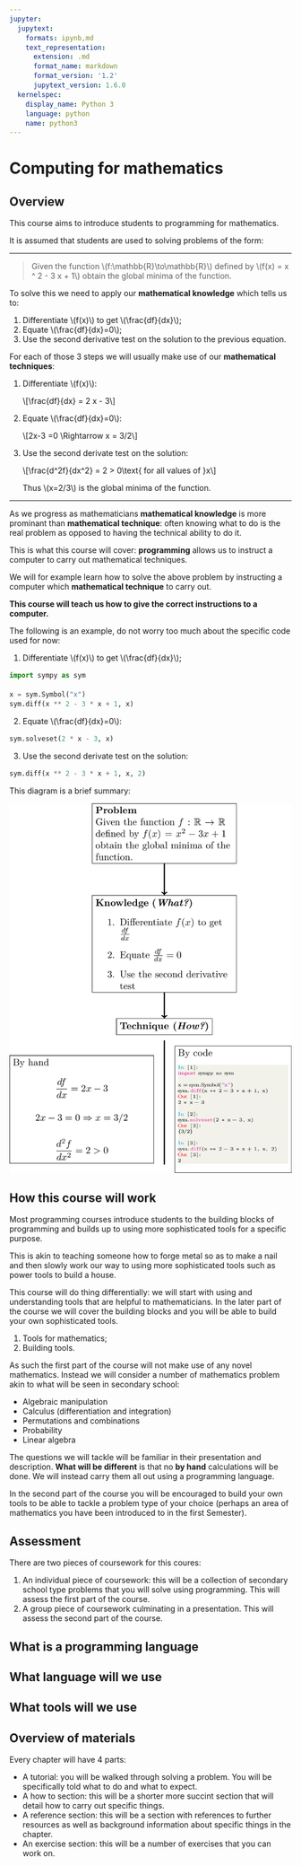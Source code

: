 ```yaml
---
jupyter:
  jupytext:
    formats: ipynb,md
    text_representation:
      extension: .md
      format_name: markdown
      format_version: '1.2'
      jupytext_version: 1.6.0
  kernelspec:
    display_name: Python 3
    language: python
    name: python3
---
```


# Computing for mathematics

## Overview

This course aims to introduce students to programming for mathematics.

It is assumed that students are used to solving problems of the form:

---

> Given the function \\(f:\mathbb{R}\to\mathbb{R}\\) defined by \\(f(x) = x ^ 2 - 3 x + 1\\) obtain the global minima of the function.

To solve this we need to apply our **mathematical knowledge** which tells us to:

1. Differentiate \\(f(x)\\) to get \\(\frac{df}{dx}\\);
2. Equate \\(\frac{df}{dx}=0\\);
3. Use the second derivative test on the solution to the previous equation.

For each of those 3 steps we will usually make use of our **mathematical techniques**:

1. Differentiate \\(f(x)\\):

   \\[\frac{df}{dx} = 2 x - 3\\]

2. Equate \\(\frac{df}{dx}=0\\):

   \\[2x-3 =0 \Rightarrow x = 3/2\\]

3. Use the second derivate test on the solution:

   \\[\frac{d^2f}{dx^2} = 2 > 0\text{ for all values of }x\\]

   Thus \\(x=2/3\\) is the global minima of the function.

---

As we progress as mathematicians **mathematical knowledge** is more prominant than **mathematical technique**: often knowing what to do is the real problem as opposed to having the technical ability to do it.

This is what this course will cover: **programming** allows us to instruct a computer to carry out mathematical techniques.

We will for example learn how to solve the above problem by instructing a computer which **mathematical technique** to carry out.

**This course will teach us how to give the correct instructions to a computer.**

The following is an example, do not worry too much about the specific code used for now:

1. Differentiate \\(f(x)\\) to get \\(\frac{df}{dx}\\);

```python
import sympy as sym

x = sym.Symbol("x")
sym.diff(x ** 2 - 3 * x + 1, x)
```

2. Equate \\(\frac{df}{dx}=0\\):

```python
sym.solveset(2 * x - 3, x)
```

3. Use the second derivate test on the solution:

```python
sym.diff(x ** 2 - 3 * x + 1, x, 2)
```

This diagram is a brief summary:

![](./img/knowledge_vs_technique/main.png)


## How this course will work

Most programming courses introduce students to the building blocks of programming and builds up to using more sophisticated tools for a specific purpose.

This is akin to teaching someone how to forge metal so as to make a nail and then slowly work our way to using more sophisticated tools such as power tools to build a house.

This course will do thing differentially: we will start with using and understanding tools that are helpful to mathematicians. In the later part of the course we will cover the building blocks and you will be able to build your own sophisticated tools.

1. Tools for mathematics;
2. Building tools.

As such the first part of the course will not make use of any novel mathematics. Instead we will consider a number of mathematics problem akin to what will be seen in secondary school:

- Algebraic manipulation
- Calculus (differentiation and integration)
- Permutations and combinations
- Probability
- Linear algebra

The questions we will tackle will be familiar in their presentation and description. **What will be different** is that no **by hand** calculations will be done. We will instead carry them all out using a programming language.

In the second part of the course you will be encouraged to build your own tools to be able to tackle a problem type of your choice (perhaps an area of mathematics you have been introduced to in the first Semester).

## Assessment

There are two pieces of coursework for this coures:

1. An individual piece of coursework: this will be a collection of secondary school type problems that you will solve using programming. This will assess the first part of the course.
2. A group piece of coursework culminating in a presentation. This will assess the second part of the course.

## What is a programming language

## What language will we use

## What tools will we use

## Overview of materials

Every chapter will have 4 parts:

- A tutorial: you will be walked through solving a problem. You will be specifically told what to do and what to expect.
- A how to section: this will be a shorter more succint section that will detail how to carry out specific things.
- A reference section: this will be a section with references to further resources as well as background information about specific things in the chapter.
- An exercise section: this will be a number of exercises that you can work on.
